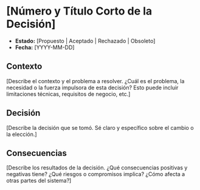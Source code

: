 # [Número y Título Corto de la Decisión]

- **Estado:** [Propuesto | Aceptado | Rechazado | Obsoleto]
- **Fecha:** [YYYY-MM-DD]

## Contexto

[Describe el contexto y el problema a resolver. ¿Cuál es el problema, la necesidad o la fuerza impulsora de esta decisión? Esto puede incluir limitaciones técnicas, requisitos de negocio, etc.]

## Decisión

[Describe la decisión que se tomó. Sé claro y específico sobre el cambio o la elección.]

## Consecuencias

[Describe los resultados de la decisión. ¿Qué consecuencias positivas y negativas tiene? ¿Qué riesgos o compromisos implica? ¿Cómo afecta a otras partes del sistema?]
